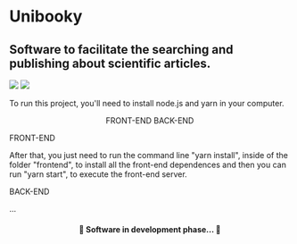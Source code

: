 # Unibooky
## Software to facilitate the searching and publishing about scientific articles. 

<div>
<img src="https://img.shields.io/badge/phase-in_development-blue" />
<img src="https://img.shields.io/badge/version-0.1-green" />
</div>

To run this project, you'll need to install node.js and yarn in your computer. 

<p align="center" style="text-decoration: none;">
 <a href="#front" style="text-decoration: none;">FRONT-END</a>
 <a href="#back" style="text-decoration: none;">BACK-END</a>
</p>

<div id="front">
FRONT-END

After that, you just need to run the command line "yarn install", inside of the folder "frontend", to install all the front-end dependences and then you can run "yarn start", to execute the front-end server.
</div>

<div id="back">
BACK-END

...
</div>

<h4 align="center"> 
	🚧  Software in development phase...  🚧
</h4>

